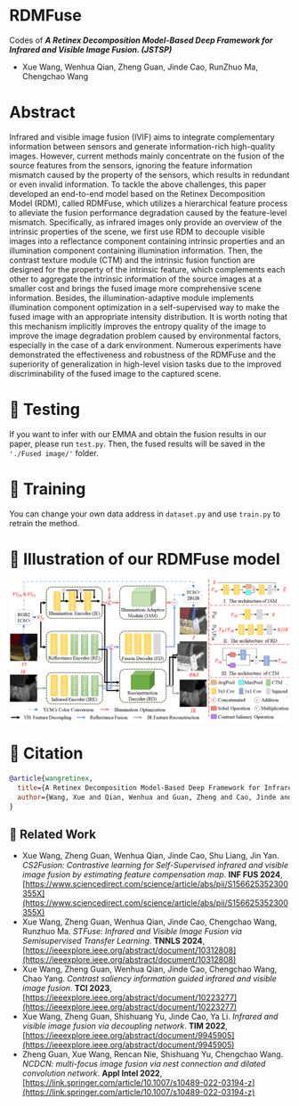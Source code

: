 # RDMFuse
Codes of ***A Retinex Decomposition Model-Based Deep Framework for Infrared and Visible Image Fusion. (JSTSP)***
- Xue Wang, Wenhua Qian, Zheng Guan, Jinde Cao, RunZhuo Ma, Chengchao Wang

# Abstract
Infrared and visible image fusion (IVIF) aims to integrate complementary information between sensors and generate information-rich high-quality images. However, current methods mainly concentrate on the fusion of the source features from the sensors, ignoring the feature information mismatch caused by the property of the sensors, which results in redundant or even invalid information.   To tackle the above challenges, this paper developed an end-to-end model based on the Retinex Decomposition Model (RDM), called RDMFuse, which utilizes a hierarchical feature process to alleviate the fusion performance degradation caused by the feature-level mismatch. Specifically, as infrared images only provide an overview of the intrinsic properties of the scene, we first use RDM to decouple visible images into a reflectance component containing intrinsic properties and an illumination component containing illumination information. Then, the contrast texture module (CTM) and the intrinsic fusion function are designed for the property of the intrinsic feature, which complements each other to aggregate the intrinsic information of the source images at a smaller cost and brings the fused image more comprehensive scene information. Besides, the illumination-adaptive module implements illumination component optimization in a self-supervised way to make the fused image with an appropriate intensity distribution. It is worth noting that this mechanism implicitly improves the entropy quality of the image to improve the image degradation problem caused by environmental factors, especially in the case of a dark environment. Numerous experiments have demonstrated the effectiveness and robustness of the RDMFuse and the superiority of generalization in high-level vision tasks due to the improved discriminability of the fused image to the captured scene.

# :triangular_flag_on_post: Testing
If you want to infer with our EMMA and obtain the fusion results in our paper, please run ```test.py```.
Then, the fused results will be saved in the ```'./Fused image/'``` folder.

# :triangular_flag_on_post: Training
You can change your own data address in ```dataset.py``` and use ```train.py``` to retrain the method.

# :triangular_flag_on_post: Illustration of our RDMFuse model
![The framework of RDMFuse](RDMFuse_img/RDMFuse.png)

# :triangular_flag_on_post: Citation
```bibtex
@article{wangretinex,
  title={A Retinex Decomposition Model-Based Deep Framework for Infrared and Visible Image Fusion},
  author={Wang, Xue and Qian, Wenhua and Guan, Zheng and Cao, Jinde and others}
}
```

## 🚀 Related Work
- Xue Wang, Zheng Guan, Wenhua Qian, Jinde Cao, Shu Liang, Jin Yan. *CS2Fusion: Contrastive learning for Self-Supervised infrared and visible image fusion by estimating feature compensation map*. **INF FUS 2024**, [https://www.sciencedirect.com/science/article/abs/pii/S156625352300355X](https://www.sciencedirect.com/science/article/abs/pii/S156625352300355X)
- Xue Wang, Zheng Guan, Wenhua Qian, Jinde Cao, Chengchao Wang, Runzhuo Ma. *STFuse: Infrared and Visible Image Fusion via Semisupervised Transfer Learning*. **TNNLS 2024**, [https://ieeexplore.ieee.org/abstract/document/10312808](https://ieeexplore.ieee.org/abstract/document/10312808)
- Xue Wang, Zheng Guan, Wenhua Qian, Jinde Cao, Chengchao Wang, Chao Yang.  *Contrast saliency information guided infrared and visible image fusion*. **TCI 2023**, [https://ieeexplore.ieee.org/abstract/document/10223277](https://ieeexplore.ieee.org/abstract/document/10223277)
- Xue Wang, Zheng Guan, Shishuang Yu, Jinde Cao, Ya Li. *Infrared and visible image fusion via decoupling network*. **TIM 2022**, [https://ieeexplore.ieee.org/abstract/document/9945905](https://ieeexplore.ieee.org/abstract/document/9945905)
- Zheng Guan, Xue Wang, Rencan Nie, Shishuang Yu, Chengchao Wang. *NCDCN: multi-focus image fusion via nest connection and dilated convolution network*. **Appl Intel 2022**, [https://link.springer.com/article/10.1007/s10489-022-03194-z](https://link.springer.com/article/10.1007/s10489-022-03194-z)
